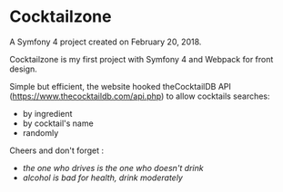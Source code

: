 Cocktailzone
=========

A Symfony 4 project created on February 20, 2018.

Cocktailzone is my first project with Symfony 4 and Webpack for front design.

Simple but efficient, the website hooked theCocktailDB API (https://www.thecocktaildb.com/api.php) to allow cocktails searches: 
- by ingredient
- by cocktail's name
- randomly 

Cheers and don't forget : 
- *the one who drives is the one who doesn't drink*
- *alcohol is bad for health, drink moderately*